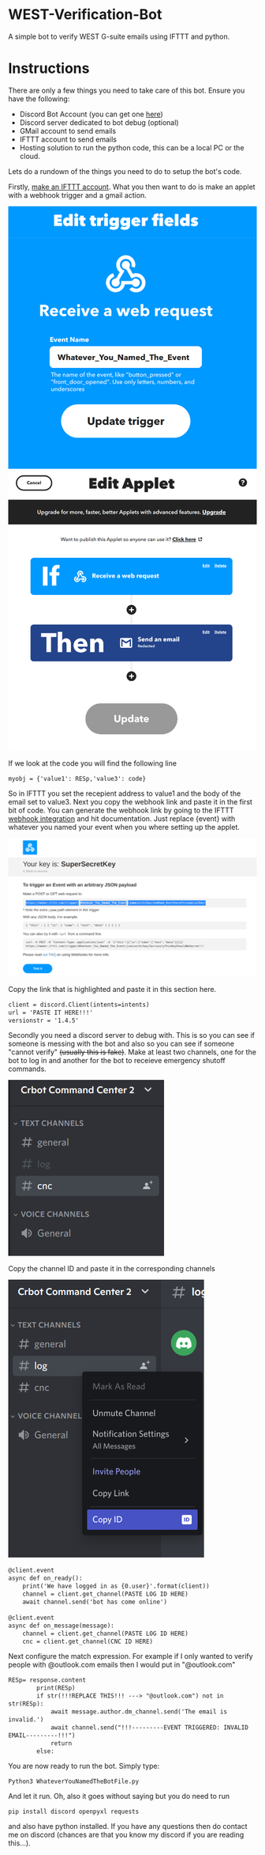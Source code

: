 # WEST-Verification-Bot
A simple bot to verify WEST G-suite emails using IFTTT and python.

# Instructions

There are only a few things you need to take care of this bot. Ensure you have the following:

 - Discord Bot Account (you can get one [here](https://discord.com/developers/applications))
 - Discord server dedicated to bot debug (optional)
 - GMail account to send emails
 - IFTTT account to send emails
 - Hosting solution to run the python code, this can be a local PC or the cloud.  

Lets do a rundown of the things you need to do to setup the bot's code.

Firstly, [make an IFTTT account](https://ifttt.com/join). What you then want to do is make an applet with a webhook trigger and a gmail action. 

![This image is important later](https://github.com/AReallyGenericUsername/WEST-Verification-Bot/blob/main/img4.png)
![This is what it should look like once done](https://github.com/AReallyGenericUsername/WEST-Verification-Bot/blob/main/img3.png)

If we look at the code you will find the following line

    myobj = {'value1': RESp,'value3': code}

So in IFTTT you set the recepient address to value1 and the body of the email set to value3. Next you copy the webhook link and paste it in the first bit of code. You can generate the webhook link by going to the IFTTT [webhook integration](https://ifttt.com/maker_webhooks) and hit documentation. Just replace {event} with whatever you named your event when you where setting up the applet.

![copy the highlighted link](https://github.com/AReallyGenericUsername/WEST-Verification-Bot/blob/main/img5.png)

Copy the link that is highlighted and paste it in this section here.

    client = discord.Client(intents=intents)
    url = 'PASTE IT HERE!!!'
    versionstr = '1.4.5'

Secondly you need a discord server to debug with. This is so you can see if someone is messing with the bot and also so you can see if someone "cannot verify" ~~(usually this is fake)~~. Make at least two channels, one for the bot to log in and another for the bot to receieve emergency shutoff commands.

![make a server](https://github.com/AReallyGenericUsername/WEST-Verification-Bot/blob/main/img1.png)

Copy the channel ID and paste it in the corresponding channels

![copy the id like this](https://github.com/AReallyGenericUsername/WEST-Verification-Bot/blob/main/img2.png)


    @client.event
    async def on_ready():
        print('We have logged in as {0.user}'.format(client))
        channel = client.get_channel(PASTE LOG ID HERE)
        await channel.send('bot has come online')
    
    @client.event
    async def on_message(message):
        channel = client.get_channel(PASTE LOG ID HERE)
        cnc = client.get_channel(CNC ID HERE)

Next configure the match expression. For example if I only wanted to verify people with @outlook.com emails then I would put in "@outlook.com"

    RESp= response.content
            print(RESp)
            if str(!!!REPLACE THIS!!! ---> "@outlook.com") not in str(RESp):
                await message.author.dm_channel.send('The email is invalid.')
                await channel.send("!!!---------EVENT TRIGGERED: INVALID EMAIL---------!!!")
                return
            else:

You are now ready to run the bot. Simply type:

    Python3 WhateverYouNamedTheBotFile.py
And  let it run. Oh, also it goes without saying but you do need to run 

    pip install discord openpyxl requests

and also have python installed. If you have any questions then do contact me on discord (chances are that you know my discord if you are reading this...).
